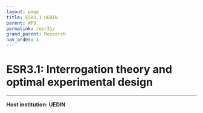 ```yaml
---
layout: page
title: ESR3.1 UEDIN
parent: WP3
permalink: /esr31/
grand_parent: Research
nav_order: 1
---
```


# ESR3.1: Interrogation theory and optimal experimental design
----

__Host institution: UEDIN__   